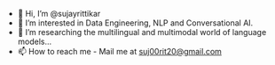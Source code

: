 - 👋 Hi, I’m @sujayrittikar
- 👀 I’m interested in Data Engineering, NLP and Conversational AI.
- 🌱 I’m researching the multilingual and multimodal world of language models...
- 📫 How to reach me - Mail me at suj00rit20@gmail.com

<!---
sujayrittikar/sujayrittikar is a ✨ special ✨ repository because its `README.md` (this file) appears on your GitHub profile.
You can click the Preview link to take a look at your changes.
--->
